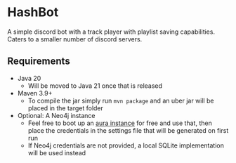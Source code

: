 # HashBot

A simple discord bot with a track player with playlist saving capabilities.
Caters to a smaller number of discord servers.

## Requirements

* Java 20
  * Will be moved to Java 21 once that is released
* Maven 3.9+
  * To compile the jar simply run `mvn package` and an uber jar will be placed in the target folder
* Optional: A Neo4j instance
  * Feel free to boot up an [aura instance](https://neo4j.com/cloud/platform/aura-graph-database) for free and use that, then place the credentials in the
  settings file that will be generated on first run
  * If Neo4j credentials are not provided, a local SQLite implementation will be used instead
